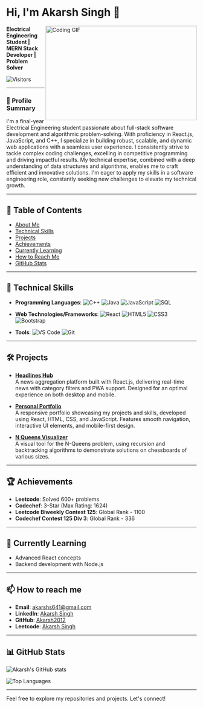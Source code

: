 # Hi, I'm Akarsh Singh 👋

<img align="right" src="https://encrypted-tbn1.gstatic.com/images?q=tbn:ANd9GcQyfyGCAb7soD6qGGf6aUrAnJCHFf-Xt1H2YXao-Msa9lL1Qi5I" width="400" height="250" alt="Coding GIF">

**Electrical Engineering Student | MERN Stack Developer | Problem Solver**

![Visitors](https://visitor-badge.glitch.me/badge?page_id=Akarsh2012.Akarsh2012)

---

### 🚀 Profile Summary
I'm a final-year Electrical Engineering student passionate about full-stack software development and algorithmic problem-solving. With proficiency in React.js, JavaScript, and C++, I specialize in building robust, scalable, and dynamic web applications with a seamless user experience. I consistently strive to tackle complex coding challenges, excelling in competitive programming and driving impactful results. My technical expertise, combined with a deep understanding of data structures and algorithms, enables me to craft efficient and innovative solutions. I'm eager to apply my skills in a software engineering role, constantly seeking new challenges to elevate my technical growth.

---

## 📑 Table of Contents
- [About Me](#about-me)
- [Technical Skills](#technical-skills)
- [Projects](#projects)
- [Achievements](#achievements)
- [Currently Learning](#currently-learning)
- [How to Reach Me](#how-to-reach-me)
- [GitHub Stats](#github-stats)

---

## 🔧 Technical Skills
- **Programming Languages**: 
  ![C++](https://img.shields.io/badge/C++-00599C?style=flat&logo=c%2B%2B&logoColor=white)
  ![Java](https://img.shields.io/badge/Java-007396?style=flat&logo=java&logoColor=white)
  ![JavaScript](https://img.shields.io/badge/JavaScript-F7DF1E?style=flat&logo=javascript&logoColor=black)
  ![SQL](https://img.shields.io/badge/SQL-003B57?style=flat&logo=postgresql&logoColor=white)

- **Web Technologies/Frameworks**: 
  ![React](https://img.shields.io/badge/React-61DAFB?style=flat&logo=react&logoColor=black)
  ![HTML5](https://img.shields.io/badge/HTML5-E34F26?style=flat&logo=html5&logoColor=white)
  ![CSS3](https://img.shields.io/badge/CSS3-1572B6?style=flat&logo=css3&logoColor=white)
  ![Bootstrap](https://img.shields.io/badge/Bootstrap-7952B3?style=flat&logo=bootstrap&logoColor=white)

- **Tools**: 
  ![VS Code](https://img.shields.io/badge/VS_Code-007ACC?style=flat&logo=visual-studio-code&logoColor=white)
  ![Git](https://img.shields.io/badge/Git-F05032?style=flat&logo=git&logoColor=white)

---

## 🛠️ Projects

- **[Headlines Hub](https://github.com/Akarsh2012/HeadlinesHub)**  
  A news aggregation platform built with React.js, delivering real-time news with category filters and PWA support. Designed for an optimal experience on both desktop and mobile.

- **[Personal Portfolio](https://akarshsingh-portfolio.netlify.app/)**  
  A responsive portfolio showcasing my projects and skills, developed using React, HTML, CSS, and JavaScript. Features smooth navigation, interactive UI elements, and mobile-first design.

- **[N Queens Visualizer](https://n-queens-visualiser-by-akarsh.netlify.app/)**  
  A visual tool for the N-Queens problem, using recursion and backtracking algorithms to demonstrate solutions on chessboards of various sizes.

---

## 🏆 Achievements
- **Leetcode**: Solved 600+ problems
- **Codechef**: 3-Star (Max Rating: 1624)
- **Leetcode Biweekly Contest 125**: Global Rank - 1100
- **Codechef Contest 125 Div 3**: Global Rank - 336

---

## 🌱 Currently Learning
- Advanced React concepts
- Backend development with Node.js

---

## 📫 How to reach me
- **Email**: [akarshs641@gmail.com](mailto:akarshs641@gmail.com)
- **LinkedIn**: [Akarsh Singh](https://www.linkedin.com/in/akarsh-singh-24436a243/)
- **GitHub**: [Akarsh2012](https://github.com/Akarsh2012)
- **Leetcode**: [Akarsh Singh](https://leetcode.com/u/Akarsh_Singh_2211/)

---

## 📊 GitHub Stats
![Akarsh's GitHub stats](https://github-readme-stats.vercel.app/api?username=Akarsh2012&show_icons=true&theme=radical)

![Top Languages](https://github-readme-stats.vercel.app/api/top-langs/?username=Akarsh2012&layout=compact&theme=radical)

---

Feel free to explore my repositories and projects. Let's connect!



